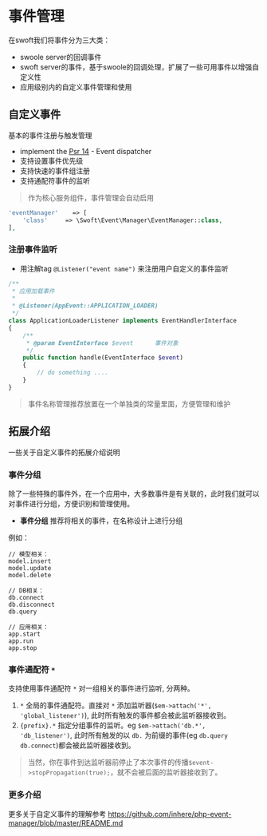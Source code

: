 # 事件管理

在swoft我们将事件分为三大类：

- swoole server的回调事件
- swoft server的事件，基于swoole的回调处理，扩展了一些可用事件以增强自定义性
- 应用级别内的自定义事件管理和使用

## 自定义事件

基本的事件注册与触发管理

- implement the [Psr 14](https://github.com/php-fig/fig-standards/blob/master/proposed/event-dispatcher.md) - Event dispatcher
- 支持设置事件优先级
- 支持快速的事件组注册
- 支持通配符事件的监听

> 作为核心服务组件，事件管理会自动启用

```php
'eventManager'    => [
    'class'     => \Swoft\Event\Manager\EventManager::class,
],           
```

### 注册事件监听

- 用注解tag `@Listener("event name")` 来注册用户自定义的事件监听

```php
/**
 * 应用加载事件
 *
 * @Listener(AppEvent::APPLICATION_LOADER)
 */
class ApplicationLoaderListener implements EventHandlerInterface
{
    /**
     * @param EventInterface $event      事件对象
     */
    public function handle(EventInterface $event)
    {
        // do something ....
    }
}
```

> 事件名称管理推荐放置在一个单独类的常量里面，方便管理和维护

## 拓展介绍

一些关于自定义事件的拓展介绍说明

### 事件分组

除了一些特殊的事件外，在一个应用中，大多数事件是有关联的，此时我们就可以对事件进行分组，方便识别和管理使用。

- **事件分组**  推荐将相关的事件，在名称设计上进行分组

例如：

```text
// 模型相关：
model.insert
model.update
model.delete

// DB相关：
db.connect
db.disconnect
db.query

// 应用相关：
app.start
app.run
app.stop
```

### 事件通配符 `*`

支持使用事件通配符 `*` 对一组相关的事件进行监听, 分两种。

1. `*` 全局的事件通配符。直接对 `*` 添加监听器(`$em->attach('*', 'global_listener')`), 此时所有触发的事件都会被此监听器接收到。
2. `{prefix}.*` 指定分组事件的监听。eg `$em->attach('db.*', 'db_listener')`, 此时所有触发的以 `db.` 为前缀的事件(eg `db.query` `db.connect`)都会被此监听器接收到。

> 当然，你在事件到达监听器前停止了本次事件的传播`$event->stopPropagation(true);`，就不会被后面的监听器接收到了。

### 更多介绍

更多关于自定义事件的理解参考 https://github.com/inhere/php-event-manager/blob/master/README.md